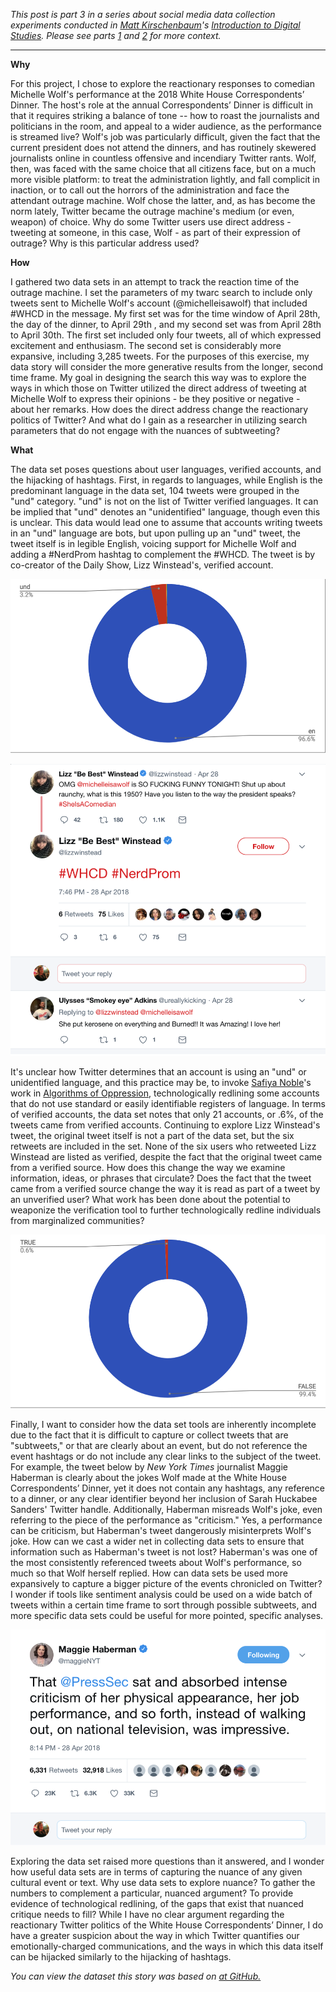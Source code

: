 _This post is part 3 in a series about social media data collection experiments conducted in [Matt Kirschenbaum](https://twitter.com/mkirschenbaum)'s [Introduction to Digital Studies](https://dsah.umd.edu/requirements/#introds). Please see parts [1](https://mith.umd.edu/little-big-data/) and [2](https://mith.umd.edu/little-big-data/) for more context._

---

**Why**

For this project, I chose to explore the reactionary responses to comedian Michelle Wolf's performance at the 2018 White House Correspondents’ Dinner. The host's role at the annual Correspondents’ Dinner is difficult in that it requires striking a balance of tone -- how to roast the journalists and politicians in the room, and appeal to a wider audience, as the performance is streamed live? Wolf's job was particularly difficult, given the fact that the current president does not attend the dinners, and has routinely skewered journalists online in countless offensive and incendiary Twitter rants. Wolf, then, was faced with the same choice that all citizens face, but on a much more visible platform: to treat the administration lightly, and fall complicit in inaction, or to call out the horrors of the administration and face the attendant outrage machine. Wolf chose the latter, and, as has become the norm lately, Twitter became the outrage machine's medium (or even, weapon) of choice. Why do some Twitter users use direct address - tweeting at someone, in this case, Wolf - as part of their expression of outrage? Why is this particular address used?

**How**

I gathered two data sets in an attempt to track the reaction time of the outrage machine. I set the parameters of my twarc search to include only tweets sent to Michelle Wolf's account (@michelleisawolf) that included #WHCD in the message. My first set was for the time window of April 28th, the day of the dinner, to April 29th , and my second set was from April 28th to April 30th. The first set included only four tweets, all of which expressed excitement and enthusiasm. The second set is considerably more expansive, including 3,285 tweets. For the purposes of this exercise, my data story will consider the more generative results from the longer, second time frame. My goal in designing the search this way was to explore the ways in which those on Twitter utilized the direct address of tweeting at Michelle Wolf to express their opinions - be they positive or negative - about her remarks. How does the direct address change the reactionary politics of Twitter? And what do I gain as a researcher in utilizing search parameters that do not engage with the nuances of subtweeting?

**What**

The data set poses questions about user languages, verified accounts, and the hijacking of hashtags. First, in regards to languages, while English is the predominant language in the data set, 104 tweets were grouped in the "und" category. "und" is not on the list of Twitter verified languages. It can be implied that "und" denotes an "unidentified" language, though even this is unclear. This data would lead one to assume that accounts writing tweets in an "und" language are bots, but upon pulling up an "und" tweet, the tweet itself is in legible English, voicing support for Michelle Wolf and adding a #NerdProm hashtag to complement the #WHCD. The tweet is by co-creator of the Daily Show, Lizz Winstead's, verified account.

![](../../images/2018-10-schollaert-fig1.png)

[![](../../images/2018-10-schollaert-fig2.png)](https://twitter.com/lizzwinstead/status/990421997657214978)

It's unclear how Twitter determines that an account is using an "und" or unidentified language, and this practice may be, to invoke [Safiya Noble](https://twitter.com/safiyanoble)'s work in [Algorithms of Oppression](http://algorithmsofoppression.com/), technologically redlining some accounts that do not use standard or easily identifiable registers of language. In terms of verified accounts, the data set notes that only 21 accounts, or .6%, of the tweets came from verified accounts. Continuing to explore Lizz Winstead's tweet, the original tweet itself is not a part of the data set, but the six retweets are included in the set. None of the six users who retweeted Lizz Winstead are listed as verified, despite the fact that the original tweet came from a verified source. How does this change the way we examine information, ideas, or phrases that circulate? Does the fact that the tweet came from a verified source change the way it is read as part of a tweet by an unverified user? What work has been done about the potential to weaponize the verification tool to further technologically redline individuals from marginalized communities?

![](../../images/2018-10-schollaert-fig3.png)

Finally, I want to consider how the data set tools are inherently incomplete due to the fact that it is difficult to capture or collect tweets that are "subtweets," or that are clearly about an event, but do not reference the event hashtags or do not include any clear links to the subject of the tweet. For example, the tweet below by _New York Times_ journalist Maggie Haberman is clearly about the jokes Wolf made at the White House Correspondents’ Dinner, yet it does not contain any hashtags, any reference to a dinner, or any clear identifier beyond her inclusion of Sarah Huckabee Sanders' Twitter handle. Additionally, Haberman misreads Wolf's joke, even referring to the piece of the performance as "criticism." Yes, a performance can be criticism, but Haberman's tweet dangerously misinterprets Wolf's joke. How can we cast a wider net in collecting data sets to ensure that information such as Haberman's tweet is not lost? Haberman's was one of the most consistently referenced tweets about Wolf's performance, so much so that Wolf herself replied. How can data sets be used more expansively to capture a bigger picture of the events chronicled on Twitter? I wonder if tools like sentiment analysis could be used on a wide batch of tweets within a certain time frame to sort through possible subtweets, and more specific data sets could be useful for more pointed, specific analyses.

![](../../images/2018-10-schollaert-fig4.png)

Exploring the data set raised more questions than it answered, and I wonder how useful data sets are in terms of capturing the nuance of any given cultural event or text. Why use data sets to explore nuance? To gather the numbers to complement a particular, nuanced argument? To provide evidence of technological redlining, of the gaps that exist that nuanced critique needs to fill? While I have no clear argument regarding the reactionary Twitter politics of the White House Correspondents’ Dinner, I do have a greater suspicion about the way in which Twitter quantifies our emotionally-charged communications, and the ways in which this data itself can be hijacked similarly to the hijacking of hashtags.

_You can view the dataset this story was based on [at GitHub.](https://github.com/jeschollaert/datastory/)_